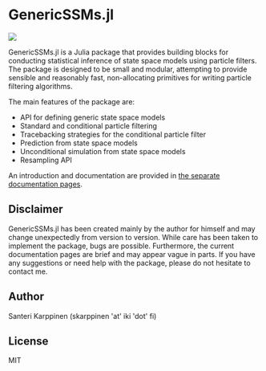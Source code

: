 # GenericSSMs.jl

[![](https://img.shields.io/badge/docs-dev-blue.svg)](https://skarppinen.github.io/GenericSSMs.jl/dev)

GenericSSMs.jl is a Julia package that provides building blocks for conducting statistical inference of state space models using particle filters. The package is designed to be small and modular, attempting to provide sensible and reasonably fast, non-allocating primitives for writing particle filtering algorithms.

The main features of the package are:
- API for defining generic state space models
- Standard and conditional particle filtering
- Tracebacking strategies for the conditional particle filter
- Prediction from state space models
- Unconditional simulation from state space models
- Resampling API

An introduction and documentation are provided in [the separate documentation pages](https://skarppinen.github.io/GenericSSMs.jl). 

## Disclaimer

GenericSSMs.jl has been created mainly by the author for himself and may change unexpectedly from version to version. 
While care has been taken to implement the package, bugs are possible. Furthermore, the current documentation pages are brief and may appear vague in parts. If you have any suggestions or need help with the package, please do not hesitate to contact me.

## Author

Santeri Karppinen (skarppinen 'at' iki 'dot' fi) 

## License

MIT

